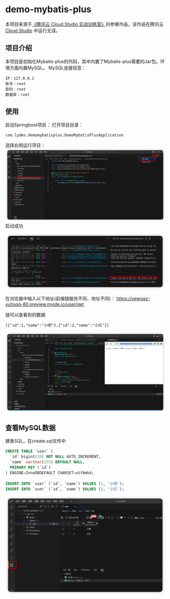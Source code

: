 # demo-mybatis-plus
本项目来源于[《腾讯云 Cloud Studio 实战训练营》](https://marketing.csdn.net/p/06a21ca7f4a1843512fa8f8c40a16635)的参赛作品，该作品在腾讯云 [Cloud Studio](https://www.cloudstudio.net/?utm=csdn) 中运行无误。


## 项目介绍
本项目是初始化Mybatis-plus的代码，其中内置了Mybatis-plus需要的Jar包。环境方面内置MySQL。
MySQL连接信息：
```
IP：127.0.0.1
账号：root
密码：root
数据库：root
```

## 使用
启动Springboot项目：
打开项目目录：
```
com.lydms.demomybatisplus.DemoMybatisPlusApplication
```
选择右侧运行项目：
![运行项目](图片003.png)
启动成功

![运行成功](图片004.png)

在浏览器中输入以下地址(前缀随服务不同，地址不同)：
https://oewgaz-yuhsqq-80.preview.myide.io/user/get

就可以查看到的数据
```
[{"id":1,"name":"小明"},{"id":2,"name":"小红"}]
```
![本地查看](图片001.png)

## 查看MySQL数据
建表SQL，在create.sql文件中
```sql
CREATE TABLE `user` (
  `id` bigint(20) NOT NULL AUTO_INCREMENT,
  `name` varchar(255) DEFAULT NULL,
  PRIMARY KEY (`id`)
) ENGINE=InnoDBDEFAULT CHARSET=utf8mb4;

INSERT INTO `user` (`id`, `name`) VALUES (1, '小明');
INSERT INTO `user` (`id`, `name`) VALUES (2, '小红');
```
![MySQL数据](图片002.png)